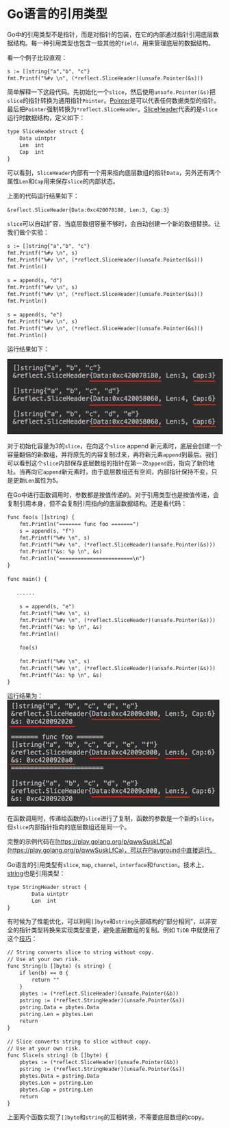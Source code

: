 # Go语言的引用类型

Go中的引用类型不是指针，而是对指针的包装，在它的内部通过指针引用底层数据结构。每一种引用类型也包含一些其他的`field`，用来管理底层的数据结构。

看一个例子比较直观：

```
s := []string{"a","b", "c"}
fmt.Printf("%#v \n", (*reflect.SliceHeader)(unsafe.Pointer(&s)))
```

简单解释一下这段代码。先初始化一个`slice`，然后使用`unsafe.Pointer(&s)`把`slice`的指针转换为通用指针`Pointer`。[Pointer](https://golang.org/pkg/unsafe/#Pointer)是可以代表任何数据类型的指针。最后把`Pointer`强制转换为`*reflect.SliceHeader`。[SliceHeader](https://golang.org/pkg/reflect/#SliceHeader)代表的是`slice`运行时数据结构，定义如下：

```
type SliceHeader struct {
	Data uintptr
	Len  int
	Cap  int
}
```

可以看到，`SliceHeader`内部有一个用来指向底层数组的指针`Data`，另外还有两个属性`Len`和`Cap`用来保存`slice`的内部状态。

上面的代码运行结果如下：

`&reflect.SliceHeader{Data:0xc420078180, Len:3, Cap:3} `


`slice`可以自动扩容，当底层数组容量不够时，会自动创建一个新的数组替换。让我们做个实验：

```
s := []string{"a","b", "c"}
fmt.Printf("%#v \n", s)
fmt.Printf("%#v \n", (*reflect.SliceHeader)(unsafe.Pointer(&s)))
fmt.Println()

s = append(s, "d")
fmt.Printf("%#v \n", s)
fmt.Printf("%#v \n", (*reflect.SliceHeader)(unsafe.Pointer(&s)))
fmt.Println()

s = append(s, "e")
fmt.Printf("%#v \n", s)
fmt.Printf("%#v \n", (*reflect.SliceHeader)(unsafe.Pointer(&s)))
fmt.Println()
```

运行结果如下：

![slice-ret1](media/slice-ret1.png)

对于初始化容量为3的`slice`，在向这个`slice` append 新元素时，底层会创建一个容量翻倍的新数组，并将原先的内容复制过来，再将新元素`append`到最后。我们可以看到这个`slice`内部保存底层数组的指针在第一次`append`后，指向了新的地址。当再向它`append`新元素时，由于底层数组还有空间，内部指针保持不变，只是更新`Len`属性为5。

在Go中进行函数调用时，参数都是按值传递的。对于引用类型也是按值传递，会复制引用本身，但不会复制引用指向的底层数据结构。还是看代码：

```
func foo(s []string) {
	fmt.Println("======= func foo =======")
	s = append(s, "f")
	fmt.Printf("%#v \n", s)
	fmt.Printf("%#v \n", (*reflect.SliceHeader)(unsafe.Pointer(&s)))
	fmt.Printf("&s: %p \n", &s)
	fmt.Println("========================\n")
}

func main() {

   ......
   
	s = append(s, "e")
	fmt.Printf("%#v \n", s)
	fmt.Printf("%#v \n", (*reflect.SliceHeader)(unsafe.Pointer(&s)))
	fmt.Printf("&s: %p \n", &s)
	fmt.Println()

	foo(s)

	fmt.Printf("%#v \n", s)
	fmt.Printf("%#v \n", (*reflect.SliceHeader)(unsafe.Pointer(&s)))
	fmt.Printf("&s: %p \n", &s)
}
```

运行结果为：
![slice-ret2](media/slice-ret2.png)

在函数调用时，传递给函数的`slice`进行了复制，函数的参数是一个新的`slice`，但`slice`内部指针指向的底层数组还是同一个。

完整的示例代码在[https://play.golang.org/p/qwwSuskLfCa](https://play.golang.org/p/qwwSuskLfCa)，可以在Playground中直接运行。

Go语言的引用类型有`slice`, `map`, `channel`, `interface`和`function`。技术上，[string](https://golang.org/pkg/reflect/#StringHeader)也是引用类型：

```
type StringHeader struct {
        Data uintptr
        Len  int
}
```

有时候为了性能优化，可以利用`[]byte`和`string`头部结构的“部分相同”，以非安全的指针类型转换来实现类型变更，避免底层数组的复制。例如 `TiDB` 中就使用了这个[技巧](https://github.com/pingcap/tidb/blob/master/util/hack/hack.go)：

```
// String converts slice to string without copy.
// Use at your own risk.
func String(b []byte) (s string) {
	if len(b) == 0 {
		return ""
	}
	pbytes := (*reflect.SliceHeader)(unsafe.Pointer(&b))
	pstring := (*reflect.StringHeader)(unsafe.Pointer(&s))
	pstring.Data = pbytes.Data
	pstring.Len = pbytes.Len
	return
}

// Slice converts string to slice without copy.
// Use at your own risk.
func Slice(s string) (b []byte) {
	pbytes := (*reflect.SliceHeader)(unsafe.Pointer(&b))
	pstring := (*reflect.StringHeader)(unsafe.Pointer(&s))
	pbytes.Data = pstring.Data
	pbytes.Len = pstring.Len
	pbytes.Cap = pstring.Len
	return
}
```

上面两个函数实现了`[]byte`和`string`的互相转换，不需要底层数组的copy。

